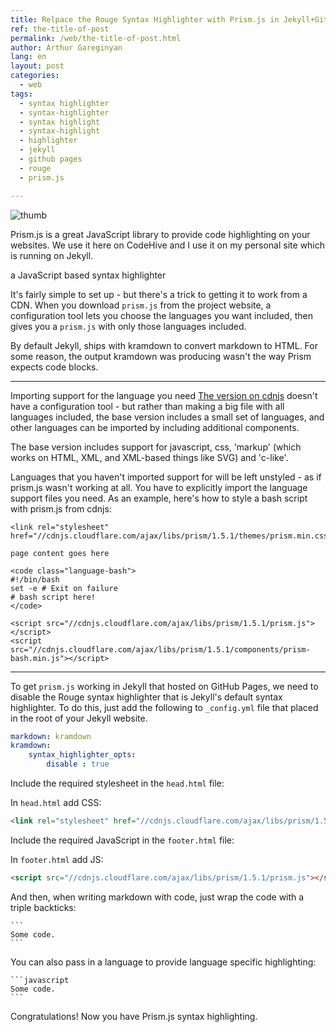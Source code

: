 ```yaml
---
title: Relpace the Rouge Syntax Highlighter with Prism.js in Jekyll+GithHub Pages
ref: the-title-of-post
permalink: /web/the-title-of-post.html
author: Arthur Gareginyan
lang: en
layout: post
categories:
  - web
tags:
  - syntax highlighter
  - syntax-highlighter
  - syntax highlight
  - syntax-highlight
  - highlighter
  - jekyll
  - github pages
  - rouge
  - prism.js

---
```


![thumb]()

Prism.js is a great JavaScript library to provide code highlighting on your websites. We use it here on CodeHive and I use it on my personal site which is running on Jekyll.

a JavaScript based syntax highlighter

It's fairly simple to set up - but there's a trick to getting it to work from a CDN. When you download `prism.js` from the project website, a configuration tool lets you choose the languages you want included, then gives you a `prism.js` with only those languages included.

By default Jekyll, ships with kramdown to convert markdown to HTML. For some reason, the output kramdown was producing wasn't the way Prism expects code blocks.

---

Importing support for the language you need
[The version on cdnjs](https://cdnjs.com/libraries/prism) doesn't have a configuration tool - but rather than making a big file with all languages included, the base version includes a small set of languages, and other languages can be imported by including additional components.

The base version includes support for javascript, css, 'markup' (which works on HTML, XML, and XML-based things like SVG) and 'c-like'.

Languages that you haven't imported support for will be left unstyled - as if prism.js wasn't working at all. You have to explicitly import the language support files you need. As an example, here's how to style a bash script with prism.js from cdnjs:

```
<link rel="stylesheet" href="//cdnjs.cloudflare.com/ajax/libs/prism/1.5.1/themes/prism.min.css">

page content goes here

<code class="language-bash">
#!/bin/bash
set -e # Exit on failure
# bash script here!
</code>

<script src="//cdnjs.cloudflare.com/ajax/libs/prism/1.5.1/prism.js"></script>
<script src="//cdnjs.cloudflare.com/ajax/libs/prism/1.5.1/components/prism-bash.min.js"></script>
```

---

To get `prism.js` working in Jekyll that hosted on GitHub Pages, we need to disable the Rouge syntax highlighter that is Jekyll's default syntax highlighter. To do this, just add the following to `_config.yml` file that placed in the root of your Jekyll website.

```yaml
markdown: kramdown
kramdown: 
	syntax_highlighter_opts:
		disable : true
```

Include the required stylesheet in the `head.html` file:

In `head.html` add CSS:

```html
<link rel="stylesheet" href="//cdnjs.cloudflare.com/ajax/libs/prism/1.5.1/themes/prism.min.css">
```

Include the required JavaScript in the `footer.html` file:

In `footer.html` add JS:

```html
<script src="//cdnjs.cloudflare.com/ajax/libs/prism/1.5.1/prism.js"></script>
```

And then, when writing markdown with code, just wrap the code with a triple backticks:

	```
	Some code.
	```

You can also pass in a language to provide language specific highlighting:

	```javascript
	Some code.
	```

Congratulations! Now you have Prism.js syntax highlighting.